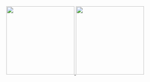 <a href="https://github.com/Indomite">
  <img height="180em" src="https://github-readme-stats.vercel.app/api?username=Indomite" />
  <img height="180em" src="https://github-readme-stats.vercel.app/api/top-langs/?username=Indomite&layout=compact" />
</a>
